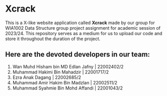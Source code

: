 # Xcrack

This is a X-like website application called **Xcrack** made by our group for WIA1002 Data Structure group project assignment for academic session of 2023/24. This repository serves as a medium for us to upload our code and store it throughout the duration of the project.    

## Here are the devoted developers in our team:
1. Wan Muhd Hisham bin MD Edlan Jafny | 22002402/2
2. Muhammad Hakimi Bin Mahadzir | 22001717/2
3. Ezra Anak Dagang | 22002685/2
4. Muhammad Amir Hakim Bin Madzlan | 22002511/2
5. Muhammad Syahmie Bin Mohd Affandi | 22001043/2
